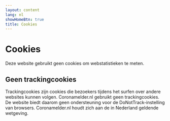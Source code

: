 ```yaml
---
layout: content
lang: nl
showHomeBtn: true
title: Cookies
---
```


# Cookies

Deze website gebruikt geen cookies om webstatistieken te meten. 

## Geen trackingcookies

Trackingcookies zijn cookies die bezoekers tijdens het surfen over andere websites kunnen volgen. Coronamelder.nl gebruikt geen trackingcookies. De website biedt daarom geen ondersteuning voor de DoNotTrack-instelling van browsers. Coronamelder.nl houdt zich aan de in Nederland geldende wetgeving.
